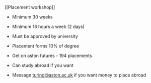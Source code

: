 [[Placement workshop]]
- Minimum 30 weeks
- Minimum 16 hours a week (2 days)
- Must be approved by university 


- Placement forms 10% of degree
- Get on aston futures - 194 placements 

- Can study abroad if you want

- Message turing@aston.ac.uk if you want money to place abroad